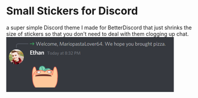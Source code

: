 # Small Stickers for Discord
a super simple Discord theme I made for BetterDiscord that just shrinks the size of stickers so that you don't need to deal with them clogging up chat.
![Showcase](https://github.com/Exetric/Small-Stickers-Theme/blob/main/Showcase.png?raw=true)
